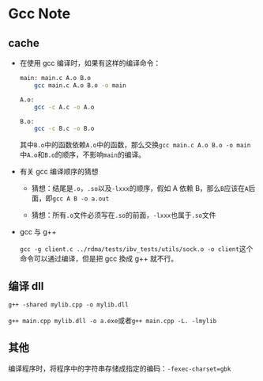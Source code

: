 # Gcc Note

## cache

* 在使用 gcc 编译时，如果有这样的编译命令：

    ```bash
    main: main.c A.o B.o
        gcc main.c A.o B.o -o main

    A.o:
        gcc -c A.c -o A.o

    B.o:
        gcc -c B.c -o B.o
    ```

    其中`B.o`中的函数依赖`A.o`中的函数，那么交换`gcc main.c A.o B.o -o main`中`A.o`和`B.o`的顺序，不影响`main`的编译。

* 有关 gcc 编译顺序的猜想

    * 猜想：结尾是`.o`，`.so`以及`-lxxx`的顺序，假如 A 依赖 B，那么`B`应该在`A`后面，即`gcc A B -o a.out`

    * 猜想：所有`.o`文件必须写在`.so`的前面，`-lxxx`也属于`.so`文件

* gcc 与 g++

    `gcc -g client.c ../rdma/tests/ibv_tests/utils/sock.o -o client`这个命令可以通过编译，但是把 gcc 換成 g++ 就不行。

## 编译 dll

`g++ -shared mylib.cpp -o mylib.dll`

`g++ main.cpp mylib.dll -o a.exe`或者`g++ main.cpp -L. -lmylib`

## 其他

编译程序时，将程序中的字符串存储成指定的编码：`-fexec-charset=gbk`
